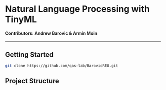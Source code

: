 # Natural Language Processing with TinyML
#### Contributors: Andrew Barovic & Armin Moin
------------
## Getting Started
```bash
git clone https://github.com/qas-lab/BarovicREU.git
```

## Project Structure
```.

```
